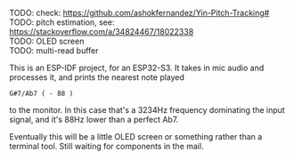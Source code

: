 TODO: check:  https://github.com/ashokfernandez/Yin-Pitch-Tracking# 
TODO: pitch estimation, see: https://stackoverflow.com/a/34824467/18022338  
TODO: OLED screen  
TODO: multi-read buffer  

This is an ESP-IDF project, for an ESP32-S3. It takes in mic audio and processes it, and prints the nearest note played

```
G#7/Ab7 ( - 88 )
```
to the monitor. In this case that's a 3234Hz frequency dominating the input signal, and it's 88Hz lower than a perfect Ab7.  
       
Eventually this will be a little OLED screen or something rather than a terminal tool. Still waiting for components in the mail.
